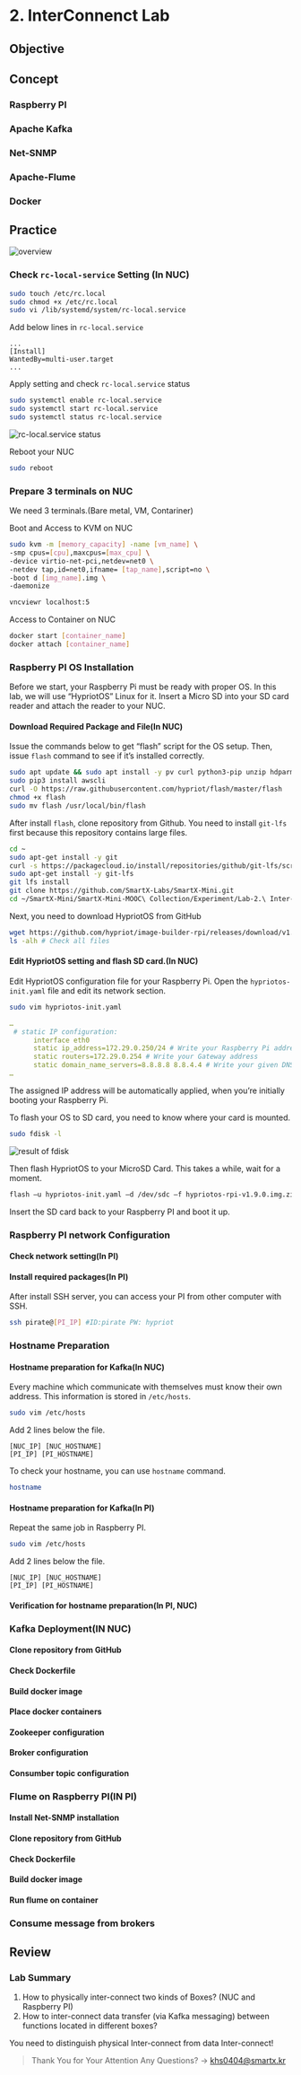 # 2. InterConnenct Lab

## Objective

## Concept

### Raspberry PI

### Apache Kafka

### Net-SNMP

### Apache-Flume

### Docker

## Practice

<!-- Physical Interconnect 이미지도 넣어야 하나? 근데 iperf나 관련된 확인하는 내용은 터미널 여는 내용 말고 다 빠졌던데 -->
![overview](img/overview.png)

### Check `rc-local-service` Setting (In NUC)

```bash
sudo touch /etc/rc.local
sudo chmod +x /etc/rc.local
sudo vi /lib/systemd/system/rc-local.service
```

Add below lines in `rc-local.service`

```text
...
[Install]
WantedBy=multi-user.target
...
```

Apply setting and check `rc-local.service` status

```bash
sudo systemctl enable rc-local.service
sudo systemctl start rc-local.service
sudo systemctl status rc-local.service
```

![rc-local.service status](./img/rc-local.png)

Reboot your NUC

```bash
sudo reboot
```

### Prepare 3 terminals on NUC

<!-- 이게 왜 필요하지? iperf 내용 startmooc에만 남아있고 21년도 PPT에는 없던데-->

We need 3 terminals.(Bare metal, VM, Contariner)

Boot and Access to KVM on NUC

```bash
sudo kvm -m [memory_capacity] -name [vm_name] \
-smp cpus=[cpu],maxcpus=[max_cpu] \
-device virtio-net-pci,netdev=net0 \
-netdev tap,id=net0,ifname= [tap_name],script=no \
-boot d [img_name].img \
-daemonize
```

```bash
vncviewr localhost:5
```

Access to Container on NUC

```bash
docker start [container_name]
docker attach [container_name]
```

### Raspberry PI OS Installation

Before we start, your Raspberry Pi must be ready with proper OS. In this lab, we will use “HypriotOS” Linux for it. Insert a Micro SD into your SD card reader and attach the reader to your NUC.

#### Download Required Package and File(In NUC)

Issue the commands below to get “flash” script for the OS setup. Then, issue `flash` command to see if it’s installed correctly.

```bash
sudo apt update && sudo apt install -y pv curl python3-pip unzip hdparm
sudo pip3 install awscli
curl -O https://raw.githubusercontent.com/hypriot/flash/master/flash
chmod +x flash
sudo mv flash /usr/local/bin/flash
```

After install `flash`, clone repository from Github. You need to install `git-lfs` first because this repository contains large files.

```bash
cd ~
sudo apt-get install -y git
curl -s https://packagecloud.io/install/repositories/github/git-lfs/script.deb.sh | sudo bash
sudo apt-get install -y git-lfs
git lfs install
git clone https://github.com/SmartX-Labs/SmartX-Mini.git
cd ~/SmartX-Mini/SmartX-Mini-MOOC\ Collection/Experiment/Lab-2.\ Inter-Connect/
```

Next, you need to download HypriotOS from GitHub

```bash
wget https://github.com/hypriot/image-builder-rpi/releases/download/v1.9.0/hypriotos-rpi-v1.9.0.img.zip
ls -alh # Check all files
```

#### Edit HypriotOS setting and flash SD card.(In NUC)

Edit HypriotOS configuration file for your Raspberry Pi. Open the `hypriotos-init.yaml` file and edit its network section.

```bash
sudo vim hypriotos-init.yaml
```

```yaml
…
 # static IP configuration:
      interface eth0
      static ip_address=172.29.0.250/24 # Write your Raspberry Pi address
      static routers=172.29.0.254 # Write your Gateway address
      static domain_name_servers=8.8.8.8 8.8.4.4 # Write your given DNS server
…
```

The assigned IP address will be automatically applied, when you’re initially booting your Raspberry Pi.

To flash your OS to SD card, you need to know where your card is mounted.

```bash
sudo fdisk -l
```

![result of fdisk](./img/fdisk.png)

Then flash HypriotOS to your MicroSD Card. This takes a while, wait for a moment.

```bash
flash –u hypriotos-init.yaml –d /dev/sdc –f hypriotos-rpi-v1.9.0.img.zip
```

Insert the SD card back to your Raspberry PI and boot it up.

### Raspberry PI network Configuration

#### Check network setting(In PI)

#### Install required packages(In PI)

<!-- rdate 설치 추가할 것 -->
<!-- sudo apt install -y rdate -->

After install SSH server, you can access your PI from other computer with SSH.

```bash
ssh pirate@[PI_IP] #ID:pirate PW: hypriot
```

### Hostname Preparation

#### Hostname preparation for Kafka(In NUC)

Every machine which communicate with themselves must know
their own address. This information is stored in `/etc/hosts`.

```bash
sudo vim /etc/hosts
```

Add 2 lines below the file.

```text
[NUC_IP] [NUC_HOSTNAME]
[PI_IP] [PI_HOSTNAME]
```
<!-- 예시 이미지 -->

To check your hostname, you can use  `hostname` command.

```bash
hostname
```

<!-- 이 /etc/hosts도 재부팅 하면 사라지나 PI처럼? -->

#### Hostname preparation for Kafka(In PI)

Repeat the same job in Raspberry PI.

```bash
sudo vim /etc/hosts
```

Add 2 lines below the file.

```text
[NUC_IP] [NUC_HOSTNAME]
[PI_IP] [PI_HOSTNAME]
```
<!-- 예시 이미지 -->

#### Verification for hostname preparation(In PI, NUC)

### Kafka Deployment(IN NUC)

#### Clone repository from GitHub

#### Check Dockerfile

#### Build docker image

#### Place docker containers

<!-- 슬라이드 28 세팅 여기로 -->

#### Zookeeper configuration

#### Broker configuration

#### Consumber topic configuration

### Flume on Raspberry PI(IN PI)

#### Install Net-SNMP installation

#### Clone repository from GitHub

#### Check Dockerfile

#### Build docker image

#### Run flume on container

### Consume message from brokers

<!-- 이미지 넣기 -->

## Review

### Lab Summary

1. How to physically inter-connect two kinds of Boxes? (NUC and Raspberry PI)
2. How to inter-connect data transfer (via Kafka messaging) between functions located in different boxes?

You need to distinguish physical Inter-connect from data Inter-connect!

> Thank You for Your Attention Any Questions? -> khs0404@smartx.kr
